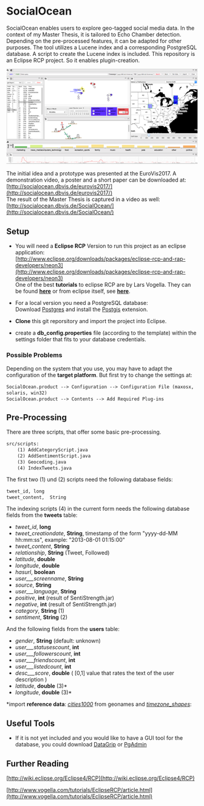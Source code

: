 # SocialOcean
SocialOcean enables users to explore geo-tagged social media data.
In the context of my Master Thesis, it is tailored to Echo Chamber detection.
Depending on the pre-processed features, it can be adapted for other purposes.
The tool utilizes a Lucene index and a corresponding PostgreSQL database.
A script to create the Lucene index is included.
This repository is an Eclipse RCP project. So it enables plugin-creation.

![SocialOcean Tool Interface](./tool.png)


The initial idea and a prototype was presented at the EuroVis2017.
A demonstration video, a poster and a short paper can be downloaded at: [http://socialocean.dbvis.de/eurovis2017/](http://socialocean.dbvis.de/eurovis2017/)  
The result of the Master Thesis is captured in a video as well: 
[http://socialocean.dbvis.de/SocialOcean/](http://socialocean.dbvis.de/SocialOcean/)


## Setup

- You will need a **Eclipse RCP** Version to run this project as an eclipse application:  
[http://www.eclipse.org/downloads/packages/eclipse-rcp-and-rap-developers/neon3](http://www.eclipse.org/downloads/packages/eclipse-rcp-and-rap-developers/neon3)  
One of the best **tutorials** to eclipse RCP are by Lars Vogella. They can be found [**here**](http://www.vogella.com/tutorials/EclipseRCP/article.html)
or from eclipse itself, see [**here**](http://wiki.eclipse.org/Eclipse4/RCP).

- For a local version you need a PostgreSQL database:  
	Download [Postgres](https://www.postgresql.org) and install the [Postgis](http://postgis.net) extension.

- **Clone** this git reporsitory and import the project into Eclipse.

- create a **db_config.properties** file (according to the template) within the settings folder that fits to your database credentials.


### Possible Problems
Depending on the system that you use, you may have to adapt the configuration of the **target platform**.
But first try to change the settings at:

	SocialOcean.product --> Configuration --> Configuration File (maxosx, solaris, win32)
	SocialOcean.product --> Contents --> Add Required Plug-ins


## Pre-Processing

There are three scripts, that offer some basic pre-processing.

	src/scripts:
		(1) AddCategoryScript.java
		(2) AddSentimentScript.java
		(3) Geocoding.java
		(4) IndexTweets.java

The first two (1) und (2) scripts need the following database fields:

	tweet_id, long
	tweet_content,  String

The indexing scripts (4) in the current form needs the following database fields from the **tweets** table:

-	_tweet_id_, 			**long**
-	_tweet_creationdate_,		**String**, timestamp of the form "yyyy-dd-MM hh:mm:ss", example: "2013-08-01 01:15:00"
-	_tweet_content_,			**String**
-	_relationship_,			**String** (Tweet, Followed)
-	_latitude_,			**double**
-	_longitude_, 			**double**
-	_hasurl_, 			**boolean**
- _user___screenname_, 	**String** 
-	_source_, 			**String**
- _user___language_, **String**
-	_positive_, 			**int** (result of SentiStrength.jar)
-	_negative_, 			**int** (result of SentiStrength.jar)
-	_category_, 			**String** (1)
-	_sentiment_, 			**String** (2)

And the following fields from the **users** table:

- _gender_, **String** (default: unknown)
- _user___statusescount_, **int**
- _user___followerscount_, **int**
- _user___friendscount_, **int**
- _user___listedcount_, **int**
- _desc___score_, **double** ( [0,1] value that rates the text of the user description )
- _latitude_, **double** (3)\* 
- _longitude_, **double** (3)\*  

\*import **reference data**: [_cities1000_](http://download.geonames.org/export/dump/) from geonames and [_timezone\_shapes_](https://github.com/evansiroky/timezone-boundary-builder/releases):  


## Useful Tools

- If it is not yet included and you would like to have a GUI tool for the database, you could download [DataGrip](https://www.jetbrains.com/datagrip/download/) or [PgAdmin](https://www.pgadmin.org)


## Further Reading

[http://wiki.eclipse.org/Eclipse4/RCP](http://wiki.eclipse.org/Eclipse4/RCP)

[http://www.vogella.com/tutorials/EclipseRCP/article.html](http://www.vogella.com/tutorials/EclipseRCP/article.html)
